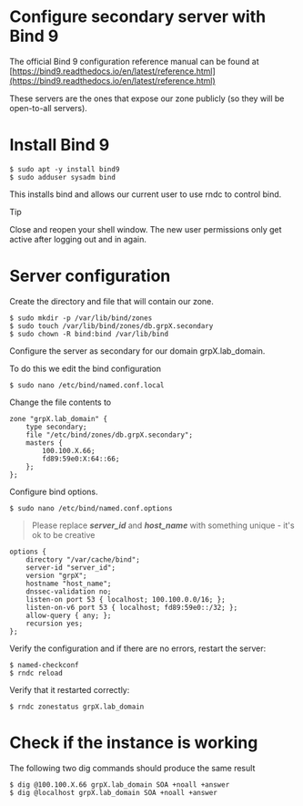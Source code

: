# Configure secondary server with Bind 9

The official Bind 9 configuration reference manual can be found at 
[https://bind9.readthedocs.io/en/latest/reference.html](https://bind9.readthedocs.io/en/latest/reference.html)

These servers are the ones that expose our zone publicly (so they will be open-to-all servers).

# Install Bind 9

```
$ sudo apt -y install bind9
$ sudo adduser sysadm bind
```

This installs bind and allows our current user to use rndc to control bind.

> [!TIP]
> Close and reopen your shell window. The new user permissions only get active after logging out and in again.

# Server configuration

Create the directory and file that will contain our zone.

```
$ sudo mkdir -p /var/lib/bind/zones
$ sudo touch /var/lib/bind/zones/db.grpX.secondary
$ sudo chown -R bind:bind /var/lib/bind
```

Configure the server as secondary for our domain grpX.lab_domain.

To do this we edit the bind configuration

```
$ sudo nano /etc/bind/named.conf.local
```

Change the file contents to

```
zone "grpX.lab_domain" {
    type secondary;
    file "/etc/bind/zones/db.grpX.secondary";
    masters { 
        100.100.X.66; 
        fd89:59e0:X:64::66;
    };
};
```

Configure bind options.

```
$ sudo nano /etc/bind/named.conf.options
```

> Please replace ***server_id*** and ***host_name*** with something unique - it's ok to be creative

```
options {
    directory "/var/cache/bind";
    server-id "server_id";
    version "grpX";
    hostname "host_name";
    dnssec-validation no;
    listen-on port 53 { localhost; 100.100.0.0/16; };
    listen-on-v6 port 53 { localhost; fd89:59e0::/32; };
    allow-query { any; };
    recursion yes;
};
```

Verify the configuration and if there are no errors, restart the server:

```
$ named-checkconf
$ rndc reload
```

Verify that it restarted correctly:

```
$ rndc zonestatus grpX.lab_domain 
```

# Check if the instance is working

The following two dig commands should produce the same result
```
$ dig @100.100.X.66 grpX.lab_domain SOA +noall +answer
$ dig @localhost grpX.lab_domain SOA +noall +answer
``` 
